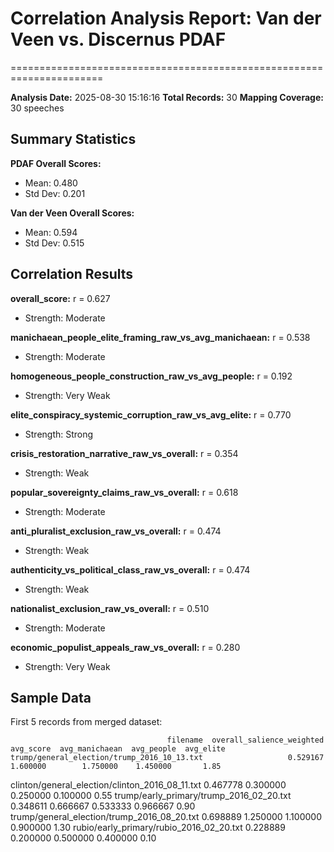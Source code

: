 # Correlation Analysis Report: Van der Veen vs. Discernus PDAF
======================================================================

**Analysis Date:** 2025-08-30 15:16:16
**Total Records:** 30
**Mapping Coverage:** 30 speeches

## Summary Statistics

**PDAF Overall Scores:**
- Mean: 0.480
- Std Dev: 0.201

**Van der Veen Overall Scores:**
- Mean: 0.594
- Std Dev: 0.515

## Correlation Results

**overall_score:** r = 0.627
- Strength: Moderate

**manichaean_people_elite_framing_raw_vs_avg_manichaean:** r = 0.538
- Strength: Moderate

**homogeneous_people_construction_raw_vs_avg_people:** r = 0.192
- Strength: Very Weak

**elite_conspiracy_systemic_corruption_raw_vs_avg_elite:** r = 0.770
- Strength: Strong

**crisis_restoration_narrative_raw_vs_overall:** r = 0.354
- Strength: Weak

**popular_sovereignty_claims_raw_vs_overall:** r = 0.618
- Strength: Moderate

**anti_pluralist_exclusion_raw_vs_overall:** r = 0.474
- Strength: Weak

**authenticity_vs_political_class_raw_vs_overall:** r = 0.474
- Strength: Weak

**nationalist_exclusion_raw_vs_overall:** r = 0.510
- Strength: Moderate

**economic_populist_appeals_raw_vs_overall:** r = 0.280
- Strength: Very Weak

## Sample Data

First 5 records from merged dataset:

                                       filename  overall_salience_weighted  avg_score  avg_manichaean  avg_people  avg_elite
    trump/general_election/trump_2016_10_13.txt                   0.529167   1.600000        1.750000    1.450000       1.85
clinton/general_election/clinton_2016_08_11.txt                   0.467778   0.300000        0.250000    0.100000       0.55
       trump/early_primary/trump_2016_02_20.txt                   0.348611   0.666667        0.533333    0.966667       0.90
    trump/general_election/trump_2016_08_20.txt                   0.698889   1.250000        1.100000    0.900000       1.30
       rubio/early_primary/rubio_2016_02_20.txt                   0.228889   0.200000        0.500000    0.400000       0.10